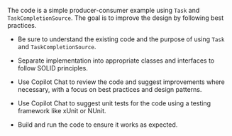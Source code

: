 The code is a simple producer-consumer example using `Task` and `TaskCompletionSource`. The goal is to improve the design by following best practices.

- Be sure to understand the existing code and the purpose of using `Task` and `TaskCompletionSource`.

- Separate implementation into appropriate classes and interfaces to follow SOLID principles.
- Use Copilot Chat to review the code and suggest improvements where necessary, with a focus on best practices and design patterns.
- Use Copilot Chat to suggest unit tests for the code using a testing framework like xUnit or NUnit.
- Build and run the code to ensure it works as expected.


